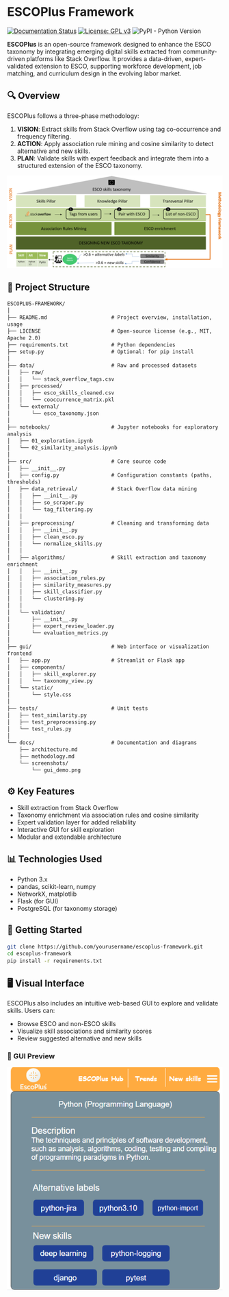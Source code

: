 # ESCOPlus Framework
[![Documentation Status](https://readthedocs.org/projects/tsfel/badge/?version=latest)](https://tsfel.readthedocs.io/en/latest/?badge=latest) [![License: GPL v3](https://img.shields.io/badge/License-GPLv3-blue.svg)](https://www.gnu.org/licenses/gpl-3.0) ![PyPI - Python Version](https://img.shields.io/pypi/pyversions/tsfel)

**ESCOPlus** is an open-source framework designed to enhance the ESCO taxonomy by integrating emerging digital skills extracted from community-driven platforms like Stack Overflow. It provides a data-driven, expert-validated extension to ESCO, supporting workforce development, job matching, and curriculum design in the evolving labor market.

## 🔍 Overview

ESCOPlus follows a three-phase methodology:

1. **VISION**: Extract skills from Stack Overflow using tag co-occurrence and frequency filtering.
2. **ACTION**: Apply association rule mining and cosine similarity to detect alternative and new skills.
3. **PLAN**: Validate skills with expert feedback and integrate them into a structured extension of the ESCO taxonomy.

![esco_plus_schemas.png](https://github.com/dkavargy/ESCOPlus/blob/main/esco_plus_schema.png)

## 📁 Project Structure
```
ESCOPLUS-FRAMEWORK/
│
├── README.md                     # Project overview, installation, usage
├── LICENSE                       # Open-source license (e.g., MIT, Apache 2.0)
├── requirements.txt              # Python dependencies
├── setup.py                      # Optional: for pip install
│
├── data/                         # Raw and processed datasets
│   ├── raw/
│   │   └── stack_overflow_tags.csv
│   ├── processed/
│   │   ├── esco_skills_cleaned.csv
│   │   └── cooccurrence_matrix.pkl
│   └── external/
│       └── esco_taxonomy.json
│
├── notebooks/                    # Jupyter notebooks for exploratory analysis
│   ├── 01_exploration.ipynb
│   └── 02_similarity_analysis.ipynb
│
├── src/                          # Core source code
│   ├── __init__.py
│   ├── config.py                 # Configuration constants (paths, thresholds)
│   ├── data_retrieval/           # Stack Overflow data mining
│   │   ├── __init__.py
│   │   ├── so_scraper.py
│   │   └── tag_filtering.py
│   │
│   ├── preprocessing/            # Cleaning and transforming data
│   │   ├── __init__.py
│   │   ├── clean_esco.py
│   │   └── normalize_skills.py
│   │
│   ├── algorithms/               # Skill extraction and taxonomy enrichment
│   │   ├── __init__.py
│   │   ├── association_rules.py
│   │   ├── similarity_measures.py
│   │   ├── skill_classifier.py
│   │   └── clustering.py
│   │
│   └── validation/
│       ├── __init__.py
│       ├── expert_review_loader.py
│       └── evaluation_metrics.py
│
├── gui/                          # Web interface or visualization frontend
│   ├── app.py                    # Streamlit or Flask app
│   ├── components/
│   │   ├── skill_explorer.py
│   │   └── taxonomy_view.py
│   └── static/
│       └── style.css
│
├── tests/                        # Unit tests
│   ├── test_similarity.py
│   ├── test_preprocessing.py
│   └── test_rules.py
│
└── docs/                         # Documentation and diagrams
    ├── architecture.md
    ├── methodology.md
    └── screenshots/
        └── gui_demo.png

```

## ⚙️ Key Features

- Skill extraction from Stack Overflow
- Taxonomy enrichment via association rules and cosine similarity
- Expert validation layer for added reliability
- Interactive GUI for skill exploration
- Modular and extendable architecture

## 📊 Technologies Used

- Python 3.x
- pandas, scikit-learn, numpy
- NetworkX, matplotlib
- Flask (for GUI)
- PostgreSQL (for taxonomy storage)

## 🚀 Getting Started

```bash
git clone https://github.com/yourusername/escoplus-framework.git
cd escoplus-framework
pip install -r requirements.txt
```

## 🖥️ Visual Interface

ESCOPlus also includes an intuitive web-based GUI to explore and validate skills. Users can:

- Browse ESCO and non-ESCO skills
- Visualize skill associations and similarity scores
- Review suggested alternative and new skills

### 📸 GUI Preview

![ESCOPlus GUI](gui_of_escoplus.png)



